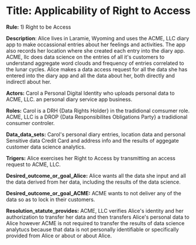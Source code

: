 
# Title: Applicability of Right to Access

**Rule:** 1) Right to be Access

**Description**: Alice lives in Laramie, Wyoming and uses the ACME, LLC diary app to make occassional entries about her feelings and activities.  The app also records her location where she created each entry into the diary app.  ACME, llc does data science on the entries of all it's customers to understand aggregate word clouds and frequency of entries correlated to the lunar cycles.  Alice makes a data access request for all the data she has entered into the diary app and all the data about her, both directly and indirectl about her.  

**Actors:** Carol a Personal Digital Identity who uploads personal data to ACME, LLC. an personal diary service app business.

**Roles:** Carol is a DRH {Data Rights Holder} in the tradidional comsumer role.  ACME, LLC is a  DROP {Data Responsibilites Obligations Party} a tradidional
consumer controler.

**Data_data_sets:** Carol's personal diary entries, location data and personal Sensitive data Credit Card and address info and the results of aggegate customer data science analytics.

**Trigers:** Alice exercises her Right to Access by transmitting an access request to ACME, LLC.

**Desired_outcome_or_goal_Alice:** Alice wants all the data she input and all the data derived from her data, including the results of the data science.

**Desired_outcome_or_goal_ACME:** ACME wants to not deliver any of the data so as to lock in their customers.

**Resolution_statute_provides:** ACME, LLC verifies Alice's identity and her authorization to transfer her data and then transfers Alice's personal data to Alice however ACME is not required to transfer the results of data science analytucs because that data is not personally identifiable or specifically provided from Alice or about or about Alice.

